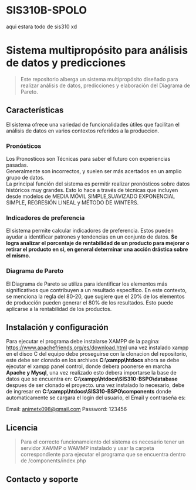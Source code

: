 # SIS310B-SPOLO
aqui estara todo de sis310 xd
# Sistema multipropósito para análisis de datos y predicciones

>Este repositorio alberga un sistema multipropósito diseñado para realizar análisis de datos, predicciones y elaboración del Diagrama de Pareto. 

## Características

El sistema ofrece una variedad de funcionalidades útiles que facilitan el análisis de datos en varios contextos referidos a la produccion.

### Pronósticos

Los Pronosticos son Técnicas para saber el futuro con experiencias pasadas.  
Generalmente son incorrectos, y suelen ser más acertados en un amplio grupo de datos.  
La principal función del sistema es permitir realizar pronósticos sobre datos históricos muy grandes. Esto lo hace a través de técnicas que incluyen desde modelos de MEDIA MÓVIL SIMPLE,SUAVIZADO EXPONENCIAL SIMPLE, REGRESIÓN LINEAL y MÉTODO DE WINTERS.

### Indicadores de preferencia 

El sistema permite calcular indicadores de preferencia. Estos pueden ayudar a identificar patrones y tendencias en un conjunto de datos.
**Se logra analizar el porcentaje de rentabilidad de un producto para mejorar o retirar el producto en si, en general determinar una acción drástica sobre el mismo.**  


### Diagrama de Pareto

El Diagrama de Pareto se utiliza para identificar los elementos más significativos que contribuyen a un resultado específico. En este contexto, se menciona la regla del 80-20, que sugiere que el 20% de los elementos de producción pueden generar el 80% de los resultados. Esto puede aplicarse a la rentabilidad de los productos.

## Instalación y configuración
 
Para ejecutar el programa debe instalarse XAMPP de la pagina: https://www.apachefriends.org/es/download.html
una vez instalado xampp en el disco C del equipo debe proseguirse con la clonacion del repositorio, este debe ser clonado en los archivos **C:\xampp\htdocs**
ahora se debe ejecutar el xampp panel control, donde debera poonerse en marcha **Apache y Mysql**, una vez realizado esto debera importarse la base de datos que se encuentra en: **C:\xampp\htdocs\SIS310-BSPO\database** despues de ser clonado el proyecto.
una vez instalado lo necesario, debe de ingresar en **C:\xampp\htdocs\SIS310-BSPO\components** donde automaticamente se cargara el login del usuario, el Email y contraseña es:

Email: animetx098@gmail.com
Password: 123456

## Licencia

> Para el correcto funcionameiento del sistema es necesario tener un servidor XAMMP o WAMMP instalado y usar la carpeta correspondiente para ejecutar el programa que se encuentra dentro de /components/index.php


## Contacto y soporte

  
